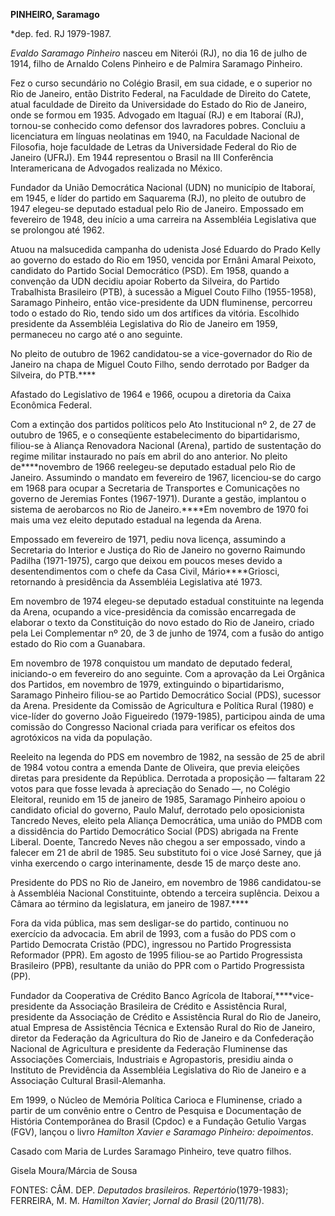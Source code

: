 **PINHEIRO, Saramago**

\*dep. fed. RJ 1979-1987.

*Evaldo* *Saramago* *Pinheiro* nasceu em Niterói (RJ), no dia 16 de
julho de 1914, filho de Arnaldo Colens Pinheiro e de Palmira Saramago
Pinheiro.

Fez o curso secundário no Colégio Brasil, em sua cidade, e o superior no
Rio de Janeiro, então Distrito Federal, na Faculdade de Direito do
Catete, atual faculdade de Direito da Universidade do Estado do Rio de
Janeiro, onde se formou em 1935. Advogado em Itaguaí (RJ) e em Itaboraí
(RJ), tornou-se conhecido como defensor dos lavradores pobres. Concluiu
a licenciatura em línguas neolatinas em 1940, na Faculdade Nacional de
Filosofia, hoje faculdade de Letras da Universidade Federal do Rio de
Janeiro (UFRJ). Em 1944 representou o Brasil na III Conferência
Interamericana de Advogados realizada no México.

Fundador da União Democrática Nacional (UDN) no município de Itaboraí,
em 1945, e líder do partido em Saquarema (RJ), no pleito de outubro de
1947 elegeu-se deputado estadual pelo Rio de Janeiro. Empossado em
fevereiro de 1948, deu início a uma carreira na Assembléia Legislativa
que se prolongou até 1962.

Atuou na malsucedida campanha do udenista José Eduardo do Prado Kelly ao
governo do estado do Rio em 1950, vencida por Ernâni Amaral Peixoto,
candidato do Partido Social Democrático (PSD). Em 1958, quando a
convenção da UDN decidiu apoiar Roberto da Silveira, do Partido
Trabalhista Brasileiro (PTB), à sucessão a Miguel Couto Filho
(1955-1958), Saramago Pinheiro, então vice-presidente da UDN fluminense,
percorreu todo o estado do Rio, tendo sido um dos artífices da vitória.
Escolhido presidente da Assembléia Legislativa do Rio de Janeiro em
1959, permaneceu no cargo até o ano seguinte.

No pleito de outubro de 1962 candidatou-se a vice-governador do Rio de
Janeiro na chapa de Miguel Couto Filho, sendo derrotado por Badger da
Silveira, do PTB.****

Afastado do Legislativo de 1964 e 1966, ocupou a diretoria da Caixa
Econômica Federal.

Com a extinção dos partidos políticos pelo Ato Institucional nº 2, de 27
de outubro de 1965, e o conseqüente estabelecimento do bipartidarismo,
filiou-se à Aliança Renovadora Nacional (Arena), partido de sustentação
do regime militar instaurado no país em abril do ano anterior. No pleito
de****novembro de 1966 reelegeu-se deputado estadual pelo Rio de
Janeiro. Assumindo o mandato em fevereiro de 1967, licenciou-se do cargo
em 1968 para ocupar a Secretaria de Transportes e Comunicações no
governo de Jeremias Fontes (1967-1971). Durante a gestão, implantou o
sistema de aerobarcos no Rio de Janeiro.****Em novembro de 1970 foi mais
uma vez eleito deputado estadual na legenda da Arena.

Empossado em fevereiro de 1971, pediu nova licença, assumindo a
Secretaria do Interior e Justiça do Rio de Janeiro no governo Raimundo
Padilha (1971-1975), cargo que deixou em poucos meses devido a
desentendimentos com o chefe da Casa Civil, Mário****Griosci, retornando
à presidência da Assembléia Legislativa até 1973.

Em novembro de 1974 elegeu-se deputado estadual constituinte na legenda
da Arena, ocupando a vice-presidência da comissão encarregada de
elaborar o texto da Constituição do novo estado do Rio de Janeiro,
criado pela Lei Complementar nº 20, de 3 de junho de 1974, com a fusão
do antigo estado do Rio com a Guanabara.

Em novembro de 1978 conquistou um mandato de deputado federal,
iniciando-o em fevereiro do ano seguinte. Com a aprovação da Lei
Orgânica dos Partidos, em novembro de 1979, extinguindo o
bipartidarismo, Saramago Pinheiro filiou-se ao Partido Democrático
Social (PDS), sucessor da Arena. Presidente da Comissão de Agricultura e
Política Rural (1980) e vice-líder do governo João Figueiredo
(1979-1985), participou ainda de uma comissão do Congresso Nacional
criada para verificar os efeitos dos agrotóxicos na vida da população.

Reeleito na legenda do PDS em novembro de 1982, na sessão de 25 de abril
de 1984 votou contra a emenda Dante de Oliveira, que previa eleições
diretas para presidente da República. Derrotada a proposição — faltaram
22 votos para que fosse levada à apreciação do Senado —, no Colégio
Eleitoral, reunido em 15 de janeiro de 1985, Saramago Pinheiro apoiou o
candidato oficial do governo, Paulo Maluf, derrotado pelo oposicionista
Tancredo Neves, eleito pela Aliança Democrática, uma união do PMDB com a
dissidência do Partido Democrático Social (PDS) abrigada na Frente
Liberal. Doente, Tancredo Neves não chegou a ser empossado, vindo a
falecer em 21 de abril de 1985. Seu substituto foi o vice José Sarney,
que já vinha exercendo o cargo interinamente, desde 15 de março deste
ano.

Presidente do PDS no Rio de Janeiro, em novembro de 1986 candidatou-se à
Assembléia Nacional Constituinte, obtendo a terceira suplência. Deixou a
Câmara ao término da legislatura, em janeiro de 1987.****

Fora da vida pública, mas sem desligar-se do partido, continuou no
exercício da advocacia. Em abril de 1993, com a fusão do PDS com o
Partido Democrata Cristão (PDC), ingressou no Partido Progressista
Reformador (PPR). Em agosto de 1995 filiou-se ao Partido Progressista
Brasileiro (PPB), resultante da união do PPR com o Partido Progressista
(PP).

Fundador da Cooperativa de Crédito Banco Agrícola de
Itaboraí,****vice-presidente da Associação Brasileira de Crédito e
Assistência Rural, presidente da Associação de Crédito e Assistência
Rural do Rio de Janeiro, atual Empresa de Assistência Técnica e Extensão
Rural do Rio de Janeiro, diretor da Federação da Agricultura do Rio de
Janeiro e da Confederação Nacional de Agricultura e presidente da
Federação Fluminense das Associações Comerciais, Industriais e
Agropastoris, presidiu ainda o Instituto de Previdência da Assembléia
Legislativa do Rio de Janeiro e a Associação Cultural Brasil-Alemanha.

Em 1999, o Núcleo de Memória Política Carioca e Fluminense, criado a
partir de um convênio entre o Centro de Pesquisa e Documentação de
História Contemporânea do Brasil (Cpdoc) e a Fundação Getulio Vargas
(FGV), lançou o livro *Hamilton Xavier e Saramago Pinheiro:
depoimentos*.

Casado com Maria de Lurdes Saramago Pinheiro, teve quatro filhos.

Gisela Moura/Márcia de Sousa

FONTES: CÂM. DEP. *Deputados brasileiros. Repertório*(1979-1983);
FERREIRA, M. M. *Hamilton Xavier*; *Jornal do Brasil* (20/11/78).

 
